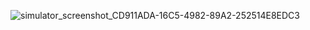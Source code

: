 ![simulator_screenshot_CD911ADA-16C5-4982-89A2-252514E8EDC3](https://github.com/user-attachments/assets/b79aa6fa-82d2-4e87-b8e8-38bfde5775f6)



